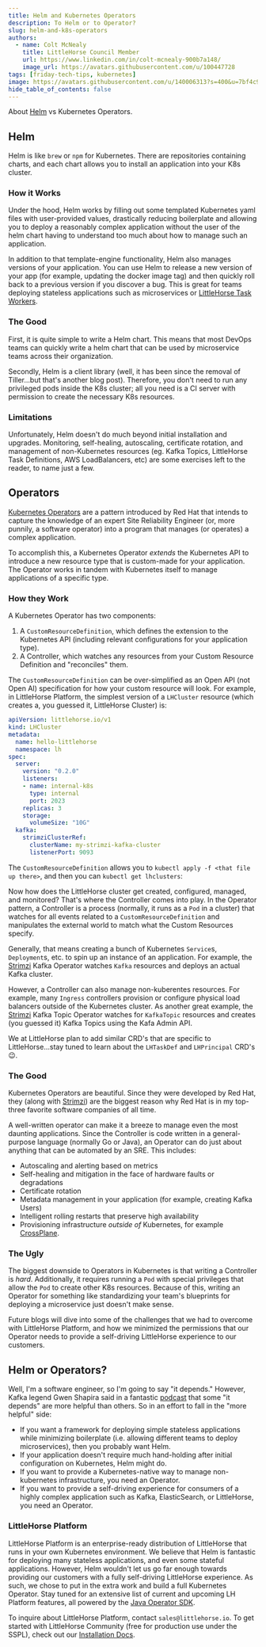 ```yaml
---
title: Helm and Kubernetes Operators
description: To Helm or to Operator?
slug: helm-and-k8s-operators
authors:
  - name: Colt McNealy
    title: LittleHorse Council Member
    url: https://www.linkedin.com/in/colt-mcnealy-900b7a148/
    image_url: https://avatars.githubusercontent.com/u/100447728
tags: [friday-tech-tips, kubernetes]
image: https://avatars.githubusercontent.com/u/140006313?s=400&u=7bf4c91d92dfe590ac71bb6b4821e1a81aa5b712&v=4
hide_table_of_contents: false
---
```


About [Helm](https://helm.sh) vs Kubernetes Operators.

<!-- truncate -->

## Helm

Helm is like `brew` or `npm` for Kubernetes. There are repositories containing charts, and each chart allows you to install an application into your K8s cluster.

### How it Works

Under the hood, Helm works by filling out some templated Kubernetes yaml files with user-provided values, drastically reducing boilerplate and allowing you to deploy a reasonably complex application without the user of the helm chart having to understand too much about how to manage such an application.

In addition to that template-engine functionality, Helm also manages versions of your application. You can use Helm to release a new version of your app (for example, updating the docker image tag) and then quickly roll back to a previous version if you discover a bug. This is great for teams deploying stateless applications such as microservices or [LittleHorse Task Workers](https://littlehorse.dev/docs/concepts/task-workers).

### The Good

First, it is quite simple to write a Helm chart. This means that most DevOps teams can quickly write a helm chart that can be used by microservice teams across their organization.

Secondly, Helm is a client library (well, it has been since the removal of Tiller...but that's another blog post). Therefore, you don't need to run any privileged pods inside the K8s cluster; all you need is a CI server with permission to create the necessary K8s resources.

### Limitations

Unfortunately, Helm doesn't do much beyond initial installation and upgrades. Monitoring, self-healing, autoscaling, certificate rotation, and management of non-Kubernetes resources (eg. Kafka Topics, LittleHorse Task Definitions, AWS LoadBalancers, etc) are some exercises left to the reader, to name just a few.

## Operators

[Kubernetes Operators](https://operatorframework.io/) are a pattern introduced by Red Hat that intends to capture the knowledge of an expert Site Reliability Engineer (or, more punnily, a software operator) into a program that manages (or operates) a complex application.

To accomplish this, a Kubernetes Operator _extends_ the Kubernetes API to introduce a new resource type that is custom-made for your application. The Operator works in tandem with Kubernetes itself to manage applications of a specific type.

### How they Work

A Kubernetes Operator has two components:

1. A `CustomResourceDefinition`, which defines the extension to the Kubernetes API (including relevant configurations for your application type).
2. A Controller, which watches any resources from your Custom Resource Definition and "reconciles" them.

The `CustomResourceDefinition` can be over-simplified as an Open API (not Open AI) specification for how your custom resource will look. For example, in LittleHorse Platform, the simplest version of a `LHCluster` resource (which creates a, you guessed it, LittleHorse Cluster) is:

```yaml
apiVersion: littlehorse.io/v1
kind: LHCluster
metadata:
  name: hello-littlehorse
  namespace: lh
spec:
  server:
    version: "0.2.0"
    listeners:
    - name: internal-k8s
      type: internal
      port: 2023
    replicas: 3
    storage:
      volumeSize: "10G"
  kafka:
    strimziClusterRef:
      clusterName: my-strimzi-kafka-cluster
      listenerPort: 9093
```

The `CustomResourceDefinition` allows you to `kubectl apply -f <that file up there>`, and then you can `kubectl get lhclusters`:

Now how does the LittleHorse cluster get created, configured, managed, and monitored? That's where the Controller comes into play. In the Operator pattern, a Controller is a process (normally, it runs as a `Pod` in a cluster) that watches for all events related to a `CustomResourceDefinition` and manipulates the external world to match what the Custom Resources specify.

Generally, that means creating a bunch of Kubernetes `Service`s, `Deployment`s, etc. to spin up an instance of an application. For example, the [Strimzi](https://strimzi.io) Kafka Operator watches `Kafka` resources and deploys an actual Kafka cluster.

However, a Controller can also manage non-kuberentes resources. For example, many `Ingress` controllers provision or configure physical load balancers outside of the Kubernetes cluster. As another great example, the [Strimzi](https://strimzi.io) Kafka Topic Operator watches for `KafkaTopic` resources and creates (you guessed it) Kafka Topics using the Kafa Admin API.

We at LittleHorse plan to add similar CRD's that are specific to LittleHorse...stay tuned to learn about the `LHTaskDef` and `LHPrincipal` CRD's :wink:.

### The Good

Kubernetes Operators are beautiful. Since they were developed by Red Hat, they (along with [Strimzi](https://strimzi.io)) are the biggest reason why Red Hat is in my top-three favorite software companies of all time.

A well-written operator can make it a breeze to manage even the most daunting applications. Since the Controller is code written in a general-purpose language (normally Go or Java), an Operator can do just about anything that can be automated by an SRE. This includes:
* Autoscaling and alerting based on metrics
* Self-healing and mitigation in the face of hardware faults or degradations
* Certificate rotation
* Metadata management in your application (for example, creating Kafka Users)
* Intelligent rolling restarts that preserve high availability
* Provisioning infrastructure _outside of_ Kubernetes, for example [CrossPlane](https://crossplane.io).

### The Ugly

The biggest downside to Operators in Kubernetes is that writing a Controller is _hard_. Additionally, it requires running a `Pod` with special privileges that allow the `Pod` to create other K8s resources. Because of this, writing an Operator for something like standardizing your team's blueprints for deploying a microservice just doesn't make sense.

Future blogs will dive into some of the challenges that we had to overcome with LittleHorse Platform, and how we minimized the permissions that our Operator needs to provide a self-driving LittleHorse experience to our customers.

## Helm or Operators?

Well, I'm a software engineer, so I'm going to say "it depends." However, Kafka legend Gwen Shapira said in a fantastic [podcast](https://open.spotify.com/episode/0BYwF3e8y5OzrPt0xYMyqb?si=0c7d44154b434d0e) that some "it depends" are more helpful than others. So in an effort to fall in the "more helpful" side:

* If you want a framework for deploying simple stateless applications while minimizing boilerplate (i.e. allowing different teams to deploy microservices), then you probably want Helm.
* If your application doesn't require much hand-holding after initial configuration on Kubernetes, Helm might do.
* If you want to provide a Kubernetes-native way to manage non-kubernetes infrastructure, you need an Operator.
* If you want to provide a self-driving experience for consumers of a highly complex application such as Kafka, ElasticSearch, or LittleHorse, you need an Operator.

### LittleHorse Platform

LittleHorse Platform is an enterprise-ready distribution of LittleHorse that runs in your own Kubernetes environment. We believe that Helm is fantastic for deploying many stateless applications, and even some stateful applications. However, Helm wouldn't let us go far enough towards providing our customers with a fully self-driving LittleHorse experience. As such, we chose to put in the extra work and build a full Kubernetes Operator. Stay tuned for an extensive list of current and upcoming LH Platform features, all powered by the [Java Operator SDK](https://javaoperatorsdk.io).

To inquire about LittleHorse Platform, contact `sales@littlehorse.io`. To get started with LittleHorse Community (free for production use under the SSPL), check out our [Installation Docs](https://littlehorse.dev/docs/developer-guide/install).
